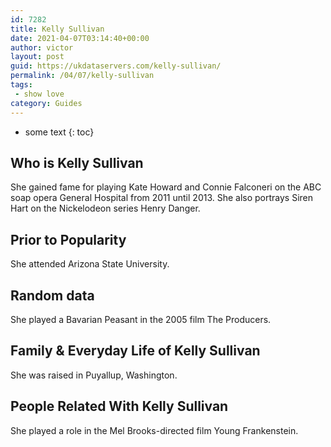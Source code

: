 ```yaml
---
id: 7282
title: Kelly Sullivan
date: 2021-04-07T03:14:40+00:00
author: victor
layout: post
guid: https://ukdataservers.com/kelly-sullivan/
permalink: /04/07/kelly-sullivan
tags:
 - show love
category: Guides
---
```


* some text
{: toc}


## Who is Kelly Sullivan



She gained fame for playing Kate Howard and Connie Falconeri on the ABC soap opera General Hospital from 2011 until 2013. She also portrays Siren Hart on the Nickelodeon series Henry Danger.

                
                
                
## Prior to Popularity



She attended Arizona State University.

                
                
                
## Random data



She played a Bavarian Peasant in the 2005 film The Producers. 

                
                
                
## Family & Everyday Life of Kelly Sullivan



She was raised in Puyallup, Washington.

                
                
                
## People Related With Kelly Sullivan



She played a role in the Mel Brooks-directed film Young Frankenstein.

                
              
            
          
          
          